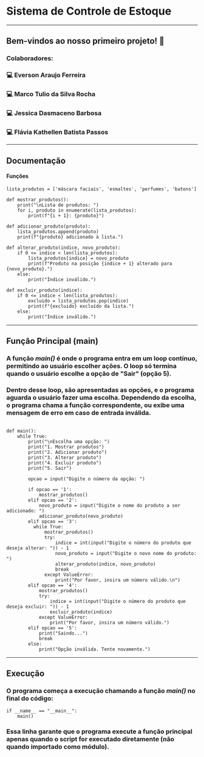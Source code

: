 # Sistema de Controle de Estoque

-----------------------

## Bem-vindos ao nosso primeiro projeto! 🤩

### Colaboradores:
### 💻 Everson Araujo Ferreira
### 💻 Marco Tulio da Silva Rocha
### 💻 Jessica Dasmaceno Barbosa
### 💻 Flávia Kathellen Batista Passos

-------------------------
## Documentação
#### Funções
```CMD=
lista_produtos = ['máscara faciais', 'esmaltes', 'perfumes', 'batons']

def mostrar_produtos():
    print("\nLista de produtos: ")
    for i, produto in enumerate(lista_produtos):
        print(f"{i + 1}: {produto}")

def adicionar_produto(produto):
    lista_produtos.append(produto)
    print(f"{produto} adicionado à lista.")

def alterar_produto(indice, novo_produto):
    if 0 <= indice < len(lista_produtos):
        lista_produtos[indice] = novo_produto
        print(f"Produto na posição {indice + 1} alterado para {novo_produto}.")
    else:
        print("Índice inválido.")

def excluir_produto(indice):
    if 0 <= indice < len(lista_produtos):
        excluido = lista_produtos.pop(indice)
        print(f"{excluido} excluído da lista.")
    else:
        print("Índice inválido.")
```
----------------------
## Função Principal (main)
### A função *main()* é onde o programa entra em um loop contínuo, permitindo ao usuário escolher ações. O loop só termina quando o usuário escolhe a opção de "Sair" (opção 5).
### Dentro desse loop, são apresentadas as opções, e o programa aguarda o usuário fazer uma escolha. Dependendo da escolha, o programa chama a função correspondente, ou exibe uma mensagem de erro em caso de entrada inválida.

```CMD=

def main():
    while True:
        print("\nEscolha uma opção: ")
        print("1. Mostrar produtos")
        print("2. Adicionar produto")
        print("3. Alterar produto")
        print("4. Excluir produto")
        print("5. Sair")

        opcao = input("Digite o número da opção: ")

        if opcao == '1':
            mostrar_produtos()
        elif opcao == '2':
            novo_produto = input("Digite o nome do produto a ser adicionado: ")
            adicionar_produto(novo_produto)
        elif opcao == '3':
          while True:
              mostrar_produtos()
              try:
                  indice = int(input("Digite o número do produto que deseja alterar: ")) - 1
                  novo_produto = input("Digite o novo nome do produto: ")
                  alterar_produto(indice, novo_produto)
                  break
              except ValueError:
                  print("Por favor, insira um número válido.\n")
        elif opcao == '4':
            mostrar_produtos()
            try:
                indice = int(input("Digite o número do produto que deseja excluir: ")) - 1
                excluir_produto(indice)
            except ValueError:
                print("Por favor, insira um número válido.")
        elif opcao == '5':
            print("Saindo...")
            break
        else:
            print("Opção inválida. Tente novamente.")

````

-------------------
## Execução
### O programa começa a execução chamando a função *main()* no final do código:

```CMD=
if __name__ == "__main__":
    main()
```
### Essa linha garante que o programa execute a função principal apenas quando o script for executado diretamente (não quando importado como módulo).




